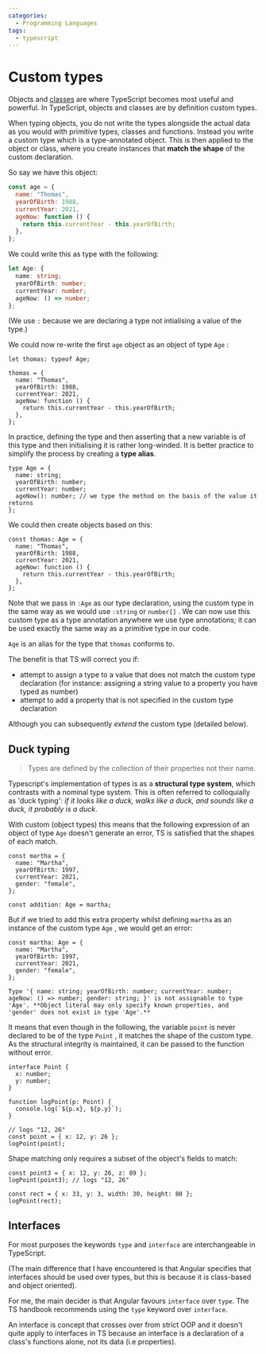 ```yaml
---
categories:
  - Programming Languages
tags:
  - typescript
---
```


# Custom types

Objects and [classes](./Classes.md) are where TypeScript becomes most useful and
powerful. In TypeScript, objects and classes are by definition custom types.

When typing objects, you do not write the types alongside the actual data as you
would with primitive types, classes and functions. Instead you write a custom
type which is a type-annotated object. This is then applied to the object or
class, where you create instances that **match the shape** of the custom
declaration.

So say we have this object:

```js
const age = {
  name: "Thomas",
  yearOfBirth: 1988,
  currentYear: 2021,
  ageNow: function () {
    return this.currentYear - this.yearOfBirth;
  },
};
```

We could write this as type with the following:

```ts
let Age: {
  name: string;
  yearOfBirth: number;
  currentYear: number;
  ageNow: () => number;
};
```

(We use `:` because we are declaring a type not intialising a value of the
type.)

We could now re-write the first `age` object as an object of type `Age` :

```tsx
let thomas: typeof Age;

thomas = {
  name: "Thomas",
  yearOfBirth: 1988,
  currentYear: 2021,
  ageNow: function () {
    return this.currentYear - this.yearOfBirth;
  },
};
```

In practice, defining the type and then asserting that a new variable is of this
type and then initialising it is rather long-winded. It is better practice to
simplify the process by creating a **type alias**.

```tsx
type Age = {
  name: string;
  yearOfBirth: number;
  currentYear: number;
  ageNow(): number; // we type the method on the basis of the value it returns
};
```

We could then create objects based on this:

```tsx
const thomas: Age = {
  name: "Thomas",
  yearOfBirth: 1988,
  currentYear: 2021,
  ageNow: function () {
    return this.currentYear - this.yearOfBirth;
  },
};
```

Note that we pass in `:Age` as our type declaration, using the custom type in
the same way as we would use `:string` or `number[]` . We can now use this
custom type as a type annotation anywhere we use type annotations; it can be
used exactly the same way as a primitive type in our code.

`Age` is an alias for the type that `thomas` conforms to.

The benefit is that TS will correct you if:

- attempt to assign a type to a value that does not match the custom type
  declaration (for instance: assigning a string value to a property you have
  typed as number)
- attempt to add a property that is not specified in the custom type declaration

Although you can subsequently _extend_ the custom type (detailed below).

## Duck typing

> Types are defined by the collection of their properties not their name.

Typescript's implementation of types is as a **structural type system**, which
contrasts with a nominal type system. This is often referred to colloquially as
'duck typing': _if it looks like a duck, walks like a duck, and sounds like a
duck, it probably is a duck_.

With custom (object types) this means that the following expression of an object
of type `Age` doesn't generate an error, TS is satisfied that the shapes of each
match.

```tsx
const martha = {
  name: "Martha",
  yearOfBirth: 1997,
  currentYear: 2021,
  gender: "female",
};

const addition: Age = martha;
```

But if we tried to add this extra property whilst defining `martha` as an
instance of the custom type `Age` , we would get an error:

```tsx
const martha: Age = {
  name: "Martha",
  yearOfBirth: 1997,
  currentYear: 2021,
  gender: "female",
};
```

```
Type '{ name: string; yearOfBirth: number; currentYear: number; ageNow: () => number; gender: string; }' is not assignable to type 'Age'. **Object literal may only specify known properties, and 'gender' does not exist in type 'Age'.**
```

It means that even though in the following, the variable `point` is never
declared to be of the type `Point` , it matches the shape of the custom type. As
the structural integrity is maintained, it can be passed to the function without
error.

```tsx
interface Point {
  x: number;
  y: number;
}

function logPoint(p: Point) {
  console.log(`${p.x}, ${p.y}`);
}

// logs "12, 26"
const point = { x: 12, y: 26 };
logPoint(point);
```

Shape matching only requires a subset of the object's fields to match:

```tsx
const point3 = { x: 12, y: 26, z: 89 };
logPoint(point3); // logs "12, 26"

const rect = { x: 33, y: 3, width: 30, height: 80 };
logPoint(rect);
```

## Interfaces

For most purposes the keywords `type` and `interface` are interchangeable in
TypeScript.

(The main difference that I have encountered is that Angular specifies that
interfaces should be used over types, but this is because it is class-based and
object oriented).

For me, the main decider is that Angular favours `interface` over `type`. The TS
handbook recommends using the `type` keyword over `interface`.

An interface is concept that crosses over from strict OOP and it doesn't quite
apply to interfaces in TS because an interface is a declaration of a class's
functions alone, not its data (i.e properties).
